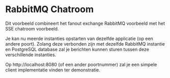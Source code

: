 # RabbitMQ Chatroom

Dit voorbeeld combineert het fanout exchange RabbitMQ voorbeeld met het SSE chatroom voorbeeld.

Je kan nu meerde instanties opstarten van dezelfde applicatie (op een andere poort). Zolang
deze verbonden zijn met dezelfde RabbitMQ instantie en PostgreSQL database zal je berichten
kunnen sturen tussen deze verschillende instanties.

Op http://localhost:8080 (of een ander poortnummer) zal je een simpele client implementatie vinden ter demonstratie.